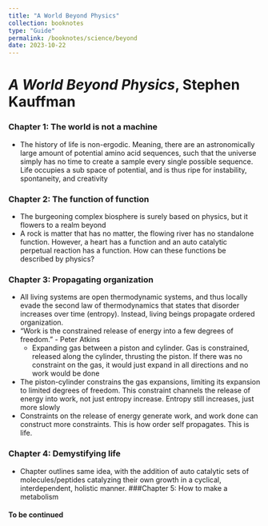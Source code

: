 ```yaml
---
title: "A World Beyond Physics"
collection: booknotes
type: "Guide"
permalink: /booknotes/science/beyond
date: 2023-10-22
---
```


# *A World Beyond Physics*, Stephen Kauffman
### Chapter 1: The world is not a machine
*	The history of life is non-ergodic. Meaning, there are an astronomically large amount of potential amino acid sequences, such that the universe simply has no time to create a sample every single possible sequence. Life occupies a sub space of potential, and is thus ripe for instability, spontaneity, and creativity
### Chapter 2: The function of function
*	The burgeoning complex biosphere is surely based on physics, but it flowers to a realm beyond
*	A rock is matter that has no matter, the flowing river has no standalone function. However, a heart has a function and an auto catalytic perpetual reaction has a function. How can these functions be described by physics?
### Chapter 3: Propagating organization
*	All living systems are open thermodynamic systems, and thus locally evade the second law of thermodynamics that states that disorder increases over time (entropy). Instead, living beings propagate ordered organization.
*	“Work is the constrained release of energy into a few degrees of freedom.” - Peter Atkins
    * Expanding gas between a piston and cylinder. Gas is constrained, released along the cylinder, thrusting the piston. If there was no constraint on the gas, it would just expand in all directions and no work would be done
*	The piston-cylinder constrains the gas expansions, limiting its expansion to limited degrees of freedom. This constraint channels the release of energy into work, not just entropy increase. Entropy still increases, just more slowly
*	Constraints on the release of energy generate work, and work done can construct more constraints. This is how order self propagates. This is life.
### Chapter 4: Demystifying life
*	Chapter outlines same idea, with the addition of auto catalytic sets of molecules/peptides catalyzing their own growth in a cyclical, interdependent, holistic manner.
###Chapter 5: How to make a metabolism
#### To be continued
